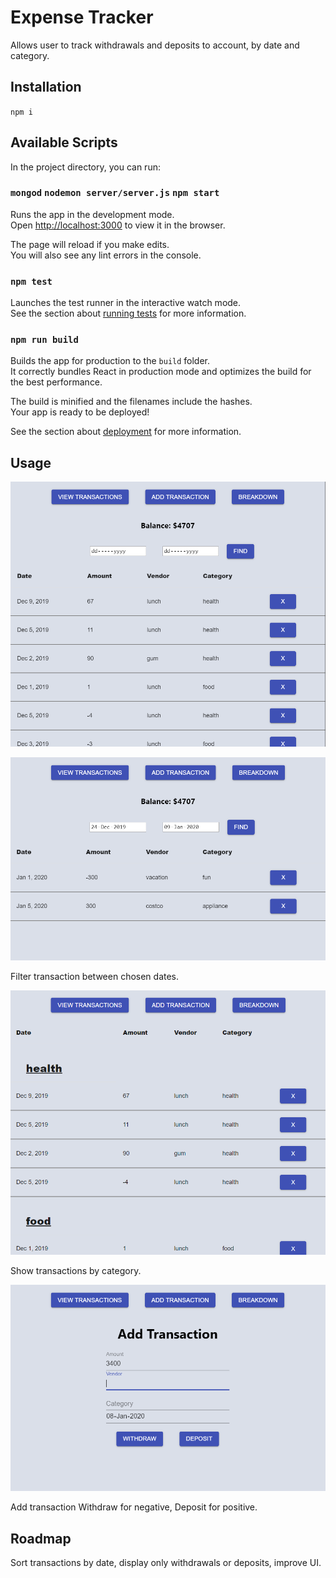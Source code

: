 # Expense Tracker

Allows user to track withdrawals and deposits to account, by date and category.

## Installation

`npm i`

## Available Scripts

In the project directory, you can run:

### `mongod` `nodemon server/server.js` `npm start`

Runs the app in the development mode.<br />
Open [http://localhost:3000](http://localhost:3000) to view it in the browser.

The page will reload if you make edits.<br />
You will also see any lint errors in the console.

### `npm test`

Launches the test runner in the interactive watch mode.<br />
See the section about [running tests](https://facebook.github.io/create-react-app/docs/running-tests) for more information.

### `npm run build`

Builds the app for production to the `build` folder.<br />
It correctly bundles React in production mode and optimizes the build for the best performance.

The build is minified and the filenames include the hashes.<br />
Your app is ready to be deployed!

See the section about [deployment](https://facebook.github.io/create-react-app/docs/deployment) for more information.

## Usage

![Image of home](/resources/home.png?raw=true)

![Image of filter by date](/resources/date-filter.png?raw=true)

Filter transaction between chosen dates.

![Image of breakdown by category](/resources/categories.png?raw=true)

Show transactions by category.

![Image of add transaction](/resources/add-transaction.png?raw=true)

Add transaction Withdraw for negative, Deposit for positive.

## Roadmap

Sort transactions by date, display only withdrawals or deposits, improve UI.
